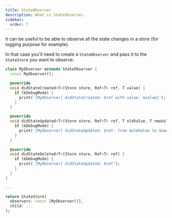 ```yaml
---
title: StateObserver
description: What is StateObserver.
sidebar:
  order: 7
---
```


It can be useful to be able to observe all the state changes in a store (for logging purpose for example).

In that case you'll need to create a `StateObserver` and pass it to the `StateStore` you want to observe:

```dart
class MyObserver extends StateObserver {
  const MyObserver();

  @override
  void didStateCreated<T>(Store store, Ref<T> ref, T value) {
    if (kDebugMode) {
      print('[MyObserver] didStateCreated: $ref with value: $value}');
    }
  }

  @override
  void didStateUpdated<T>(Store store, Ref<T> ref, T oldValue, T newValue) {
    if (kDebugMode) {
      print('[MyObserver] didStateUpdated: $ref: from $oldValue to $newValue');
    }
  }

  @override
  void didStateDeleted<T>(Store store, Ref<T> ref) {
    if (kDebugMode) {
      print('[MyObserver] didStateUpdated: $ref');
    }
  }
}

...

return StateStore(
  observers: const [MyObserver()],
  child: ...
);
```

